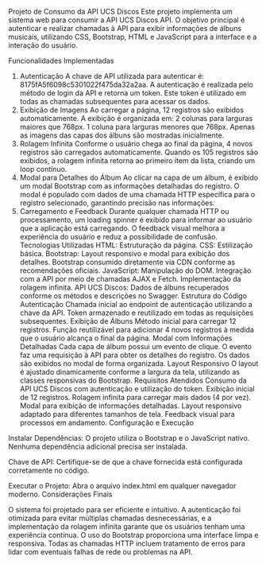 Projeto de Consumo da API UCS Discos
Este projeto implementa um sistema web para consumir a API UCS Discos API. O objetivo principal é autenticar e realizar chamadas à API para exibir informações de álbuns musicais, utilizando CSS, Bootstrap, HTML e JavaScript para a interface e a interação do usuário.

Funcionalidades Implementadas
1. Autenticação
A chave de API utilizada para autenticar é: 8175fA5f6098c5301022f475da32a2aa.
A autenticação é realizada pelo método de login da API e retorna um token. Este token é utilizado em todas as chamadas subsequentes para acessar os dados.
2. Exibição de Imagens
Ao carregar a página, 12 registros são exibidos automaticamente.
A exibição é organizada em:
2 colunas para larguras maiores que 768px.
1 coluna para larguras menores que 768px.
Apenas as imagens das capas dos álbuns são mostradas inicialmente.
3. Rolagem Infinita
Conforme o usuário chega ao final da página, 4 novos registros são carregados automaticamente.
Quando os 105 registros são exibidos, a rolagem infinita retorna ao primeiro item da lista, criando um loop contínuo.
4. Modal para Detalhes do Álbum
Ao clicar na capa de um álbum, é exibido um modal Bootstrap com as informações detalhadas do registro.
O modal é populado com dados de uma chamada HTTP específica para o registro selecionado, garantindo precisão nas informações.
5. Carregamento e Feedback
Durante qualquer chamada HTTP ou processamento, um loading spinner é exibido para informar ao usuário que a aplicação está carregando.
O feedback visual melhora a experiência do usuário e reduz a possibilidade de confusão.
Tecnologias Utilizadas
HTML: Estruturação da página.
CSS: Estilização básica.
Bootstrap: Layout responsivo e modal para exibição dos detalhes.
Bootstrap consumido diretamente via CDN conforme as recomendações oficiais.
JavaScript:
Manipulação do DOM.
Integração com a API por meio de chamadas AJAX e Fetch.
Implementação da rolagem infinita.
API UCS Discos:
Dados de álbuns recuperados conforme os métodos e descrições no Swagger.
Estrutura do Código
Autenticação
Chamada inicial ao endpoint de autenticação utilizando a chave da API.
Token armazenado e reutilizado em todas as requisições subsequentes.
Exibição de Álbuns
Método inicial para carregar 12 registros.
Função reutilizável para adicionar 4 novos registros à medida que o usuário alcança o final da página.
Modal com Informações Detalhadas
Cada capa de álbum possui um evento de clique.
O evento faz uma requisição à API para obter os detalhes do registro.
Os dados são exibidos no modal de forma organizada.
Layout Responsivo
O layout é ajustado dinamicamente conforme a largura da tela, utilizando as classes responsivas do Bootstrap.
Requisitos Atendidos
Consumo da API UCS Discos com autenticação e utilização do token.
Exibição inicial de 12 registros.
Rolagem infinita para carregar mais dados (4 por vez).
Modal para exibição de informações detalhadas.
Layout responsivo adaptado para diferentes tamanhos de tela.
Feedback visual para processos em andamento.
Configuração e Execução

Instalar Dependências:
O projeto utiliza o Bootstrap e o JavaScript nativo.
Nenhuma dependência adicional precisa ser instalada.

Chave de API:
Certifique-se de que a chave fornecida está configurada corretamente no código.

Executar o Projeto:
Abra o arquivo index.html em qualquer navegador moderno.
Considerações Finais

O sistema foi projetado para ser eficiente e intuitivo. A autenticação foi otimizada para evitar múltiplas chamadas desnecessárias, e a implementação da rolagem infinita garante que os usuários tenham uma experiência contínua. O uso do Bootstrap proporciona uma interface limpa e responsiva. Todas as chamadas HTTP incluem tratamento de erros para lidar com eventuais falhas de rede ou problemas na API.
